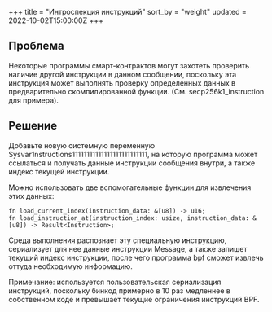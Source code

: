 +++
title = "Интроспекция инструкций"
sort_by = "weight"
updated = 2022-10-02T15:00:00Z
+++

## Проблема

Некоторые программы смарт-контрактов могут захотеть проверить наличие другой инструкции в данном сообщении, поскольку эта инструкция может выполнять проверку определенных данных в предварительно скомпилированной функции. (См. secp256k1_instruction для примера).

## Решение

Добавьте новую системную переменную Sysvar1nstructions11111111111111111111111111, на которую программа может ссылаться и получать данные инструкции сообщения внутри, а также индекс текущей инструкции.

Можно использовать две вспомогательные функции для извлечения этих данных:

```
fn load_current_index(instruction_data: &[u8]) -> u16;
fn load_instruction_at(instruction_index: usize, instruction_data: &[u8]) -> Result<Instruction>;
```

Среда выполнения распознает эту специальную инструкцию, сериализует для нее данные инструкции Message, а также запишет текущий индекс инструкции, после чего программа bpf сможет извлечь оттуда необходимую информацию.

Примечание: используется пользовательская сериализация инструкций, поскольку бинкод примерно в 10 раз медленнее в собственном коде и превышает текущие ограничения инструкций BPF.
